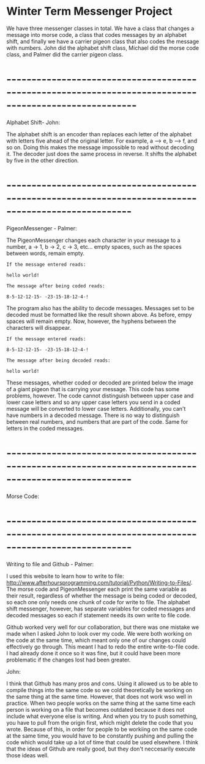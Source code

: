 # Winter Term Messenger Project

We have three messenger classes in total. We have a class that changes a message into morse code,
a class that codes messages by an alphabet shift, and finally we have a carrier pigeon class that
also codes the message with numbers. John did the alphabet shift class, Michael did the morse code
class, and Palmer did the carrier pigeon class.

# ------------------------------------------------------------------------------------------------------
Alphabet Shift- John:

The alphabet shift is an encoder than replaces each letter of the alphabet with letters five ahead
of the original letter. For example, a --> e, b --> f, and so on. Doing this makes the message impossible 
to read without decoding it. The decoder just does the same process in reverse. It shifts the alphabet 
by five in the other direction.

# -----------------------------------------------------------------------------------------------------

PigeonMessenger - Palmer:

The PigeonMessenger changes each character in your message to a number, a -> 1, b -> 2, c -> 3, etc... empty spaces,
such as the spaces between words, remain empty. 

	If the message entered reads: 

	hello world!

	The message after being coded reads:

	8-5-12-12-15- -23-15-18-12-4-!

The program also has the ability to decode messages. Messages set to be decoded must be formatted like the result shown above.
As before, empy spaces will remain empty. Now, however, the hyphens between the characters will disappear.

	If the message entered reads:

	8-5-12-12-15- -23-15-18-12-4-!

	The message after being decoded reads:

	hello world!

These messages, whether coded or decoded are printed below the image of a giant pigeon that is carrying your message.
This code has some problems, however. The code cannot distinguish between upper case and lower case letters and so any upper case letters you
send in a coded message will be converted to lower case letters. Additionally, you can't have numbers in a decoded message. There is no way to distinguish
between real numbers, and numbers that are part of the code. Same for letters in the coded messages. 

# -----------------------------------------------------------------------------------------------------

Morse Code:

# -----------------------------------------------------------------------------------------------------

Writing to file and Github - Palmer:

I used this website to learn how to write to file: http://www.afterhoursprogramming.com/tutorial/Python/Writing-to-Files/. The morse code and PigeonMessenger each print the same variable as their result,
regardless of whether the message is being coded or decoded, so each one only needs one chunk of code for write to file. The alphabet
shift messenger, however, has separate variables for coded messages and decoded messages so each if statement needs its own write to file
code.

Github worked very well for our collaboration, but there was one mistake we made when I asked John to look over my code. We were both working on the code at the same time, which meant only one of our changes could effectively go through. This meant I had to redo the entire write-to-file code. I had already done it once so it was fine, but it could have been more problematic if the changes lost had been greater.

John:

I think that Github has many pros and cons. Using it allowed us to be able to compile things into the same code so we cold theoretically be working on the same thing at the same time. However, that does not work wso well in practice. 
When  two people works on the same thing at the same time each person is working on a file that becomes outdated because it does not include what everyone else is writing. And when you try to push something, you have to pull from the origin first,
which might delete the code that you wrote. Because of this, in order for people to be workiing on the same code at the same time, you would have to be constantly pushing and pulling the code which would take up a lot of time that could be used 
elsewhere. I think that the ideas of Github are really good, but they don't neccesarily execute those ideas well.
